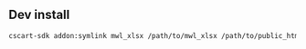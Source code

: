 ## Dev install

```bash
cscart-sdk addon:symlink mwl_xlsx /path/to/mwl_xlsx /path/to/public_html --templates-to-design
```
